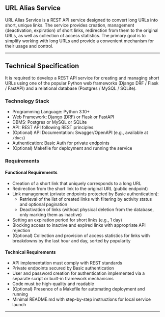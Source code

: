 ## URL Alias Service

URL Alias Service is a REST API service designed to convert long URLs into short, unique links. The service provides creation, management (deactivation, expiration) of short links, redirection from them to the original URLs, as well as collection of access statistics. The primary goal is to simplify working with long URLs and provide a convenient mechanism for their usage and control.

---

## Technical Specification

It is required to develop a REST API service for creating and managing short URLs using one of the popular Python web frameworks (Django DRF / Flask / FastAPI) and a relational database (Postgres / MySQL / SQLite).

### Technology Stack

- Programming Language: Python 3.10+
- Web Framework: Django (DRF) or Flask or FastAPI
- DBMS: Postgres or MySQL or SQLite
- API: REST API following REST principles
- (Optional) API Documentation: Swagger/OpenAPI (e.g., available at `/docs`)
- Authentication: Basic Auth for private endpoints
- (Optional) Makefile for deployment and running the service

### Requirements

#### Functional Requirements

- Creation of a short link that uniquely corresponds to a long URL
- Redirection from the short link to the original URL (public endpoint)
- Link management (private endpoints protected by Basic authentication):
  - Retrieval of the list of created links with filtering by activity status and optional pagination
  - Deactivation of links (without physical deletion from the database, only marking them as inactive)
- Setting an expiration period for short links (e.g., 1 day)
- Blocking access to inactive and expired links with appropriate API rejection
- (Optional) Collection and provision of access statistics for links with breakdowns by the last hour and day, sorted by popularity

#### Technical Requirements

- API implementation must comply with REST standards
- Private endpoints secured by Basic authentication
- User and password creation for authentication implemented via a separate script or built-in framework mechanisms
- Code must be high-quality and readable
- (Optional) Presence of a Makefile for automating deployment and running
- Minimal README.md with step-by-step instructions for local service launch

---
